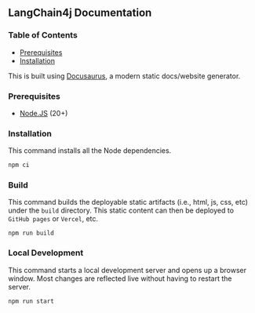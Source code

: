 ## LangChain4j Documentation

### Table of Contents

- [Prerequisites](#prerequisites)
- [Installation](#installation)

This is built using [Docusaurus](https://docusaurus.io/), a modern static docs/website generator.

### Prerequisites

- [Node.JS](https://nodejs.org/en/download) (20+)

### Installation

This command installs all the Node dependencies.

```bash
npm ci
```

### Build

This command builds the deployable static artifacts (i.e., html, js, css, etc) under the `build` directory. This static content can then be deployed to `GitHub pages` or `Vercel`, etc.

```
npm run build
```

### Local Development

This command starts a local development server and opens up a browser window. Most changes are reflected live without
having to restart the server.

```
npm run start
```
